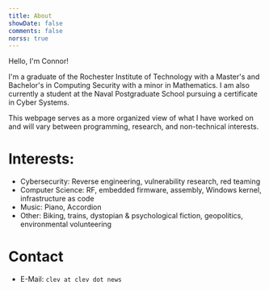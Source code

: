 ```yaml
---
title: About
showDate: false
comments: false
norss: true
---
```


Hello, I'm Connor!

I'm a graduate of the Rochester Institute of Technology with a Master's and Bachelor's in Computing Security with a minor in Mathematics. I am also currently a student at the Naval Postgraduate School pursuing a certificate in Cyber Systems.

This webpage serves as a more organized view of what I have worked on and will vary between programming, research, and non-technical interests. 

# Interests:
- Cybersecurity: Reverse engineering, vulnerability research, red teaming
- Computer Science: RF, embedded firmware, assembly, Windows kernel, infrastructure as code
- Music: Piano, Accordion
- Other: Biking, trains, dystopian & psychological fiction, geopolitics, environmental volunteering

# Contact
- E-Mail: `clev at clev dot news`